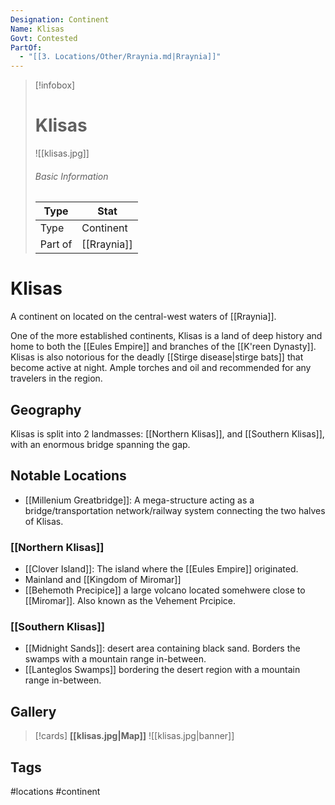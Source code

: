 ```yaml
---
Designation: Continent
Name: Klisas
Govt: Contested
PartOf:
  - "[[3. Locations/Other/Rraynia.md|Rraynia]]"
---
```

> [!infobox]
> # Klisas
> ![[klisas.jpg]]
> ###### Basic Information
> | Type | Stat |
> | ---- | ---- |
> | Type| Continent |
> | Part of | [[Rraynia]] |
> 
# Klisas
A continent on located on the central-west waters of [[Rraynia]].

One of the more established continents, Klisas is a land of deep history and home to both the [[Eules Empire]] and branches of the [[K'reen Dynasty]]. Klisas is also notorious for the deadly [[Stirge disease|stirge bats]] that become active at night. Ample torches and oil and recommended for any travelers in the region.

## Geography
Klisas is split into 2 landmasses: [[Northern Klisas]], and [[Southern Klisas]], with an enormous bridge spanning the gap. 

##  Notable Locations
- [[Millenium Greatbridge]]: A mega-structure acting as a bridge/transportation network/railway system connecting the two halves of Klisas.

### [[Northern Klisas]]
- [[Clover Island]]: The island where the [[Eules Empire]] originated.
- Mainland and [[Kingdom of Miromar]]
- [[Behemoth Precipice]] a large volcano located somehwere close to [[Miromar]]. Also known as the Vehement Prcipice.

### [[Southern Klisas]]
- [[Midnight Sands]]: desert area containing black sand. Borders the swamps with a mountain range in-between.
- [[Lanteglos Swamps]] bordering the desert region with a mountain range in-between.

## Gallery
>[!cards]
>**[[klisas.jpg|Map]]**
>![[klisas.jpg|banner]]

## Tags
#locations #continent 